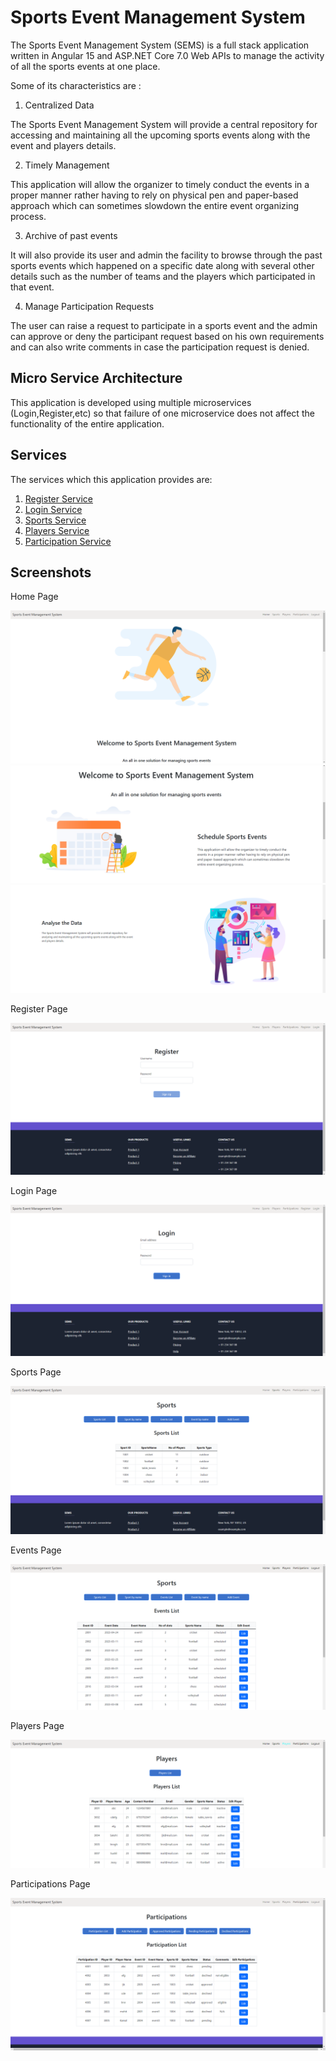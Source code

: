 # Sports Event Management System

The Sports Event Management System (SEMS) is a full stack application written in Angular 15 and ASP.NET Core 7.0 Web APIs to manage the activity of all the sports events at one place.

Some of its characteristics are :

1. Centralized Data

The Sports Event Management System will provide a central repository for accessing
and maintaining all the upcoming sports events along with the event and players
details.

2. Timely Management

This application will allow the organizer to timely conduct the events in a proper
manner rather having to rely on physical pen and paper-based approach which can
sometimes slowdown the entire event organizing process.

3. Archive of past events

It will also provide its user and admin the facility to browse through the past sports
events which happened on a specific date along with several other details such as the
number of teams and the players which participated in that event.

4. Manage Participation Requests

The user can raise a request to participate in a sports event and the admin can approve
or deny the participant request based on his own requirements and can also write
comments in case the participation request is denied.

## Micro Service Architecture

This application is developed using multiple microservices (Login,Register,etc) so that failure of one microservice does not affect the functionality of the entire application.

## Services

The services which this application provides are:

1. [Register Service](https://github.com/mohitnagpalhsr/registerApi)
2. [Login Service](https://github.com/mohitnagpalhsr/loginApi)
3. [Sports Service](https://github.com/mohitnagpalhsr/sportsnsApi)
4. [Players Service](https://github.com/mohitnagpalhsr/playersApi)
5. [Participation Service](https://github.com/mohitnagpalhsr/participationsApi)

## Screenshots

Home Page

![plot](./screenshots/HomePage.png)
![plot](./screenshots/HomePage2.png)
![plot](./screenshots/HomePage3.png)

Register Page

![plot](./screenshots/RegisterPage.png)

Login Page

![plot](./screenshots/LoginPage.png)

Sports Page

![plot](./screenshots/SportsPage.png)

Events Page

![plot](./screenshots/EventsPage.png)

Players Page

![plot](./screenshots/PlayersPage.png)

Participations Page

![plot](./screenshots/ParticipationsPage.png)